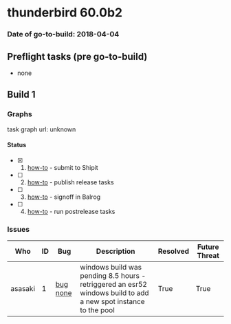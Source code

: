 # thunderbird 60.0b2

### Date of go-to-build: 2018-04-04

## Preflight tasks (pre go-to-build)
- none

## Build 1  

### Graphs
task graph url: unknown


#### Status
- [x] 1.  [how-to](https://wiki.mozilla.org/Release:Release_Automation_on_Mercurial:Starting_a_Release#Submit_to_Ship_It)  - submit to Shipit
- [ ] 2.  [how-to](https://wiki.mozilla.org/Release:Release_Automation_on_Mercurial:Updates_through_Shipping#Publish_in_Balrog)  - publish release tasks
- [ ] 3.  [how-to](https://github.com/mozilla-releng/releasewarrior-2.0/blob/master/docs/release-promotion/desktop/howto.md#obtain-sign-offs-for-changes)  - signoff in Balrog
- [ ] 4.  [how-to](https://wiki.mozilla.org/Release:Release_Automation_on_Mercurial:Updates_through_Shipping#Post-release_tasks)  - run postrelease tasks

### Issues
| Who                 | ID               | Bug                                                                 | Description                | Resolved                | Future Threat                |
| ------------------- | ---------------- | ------------------------------------------------------------------- | -------------------------- | ----------------------- | ---------------------------- |
| asasaki  | 1 | [bug none](https://bugzil.la/none)        | windows build was pending 8.5 hours - retriggered an esr52 windows build to add a new spot instance to the pool | True | True |

